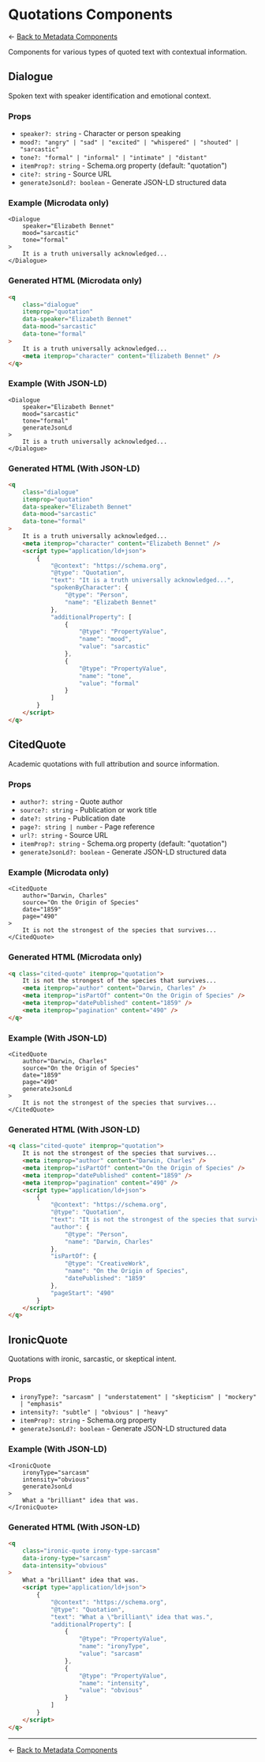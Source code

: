 # Quotations Components

← [Back to Metadata Components](../README.md)

Components for various types of quoted text with contextual information.

## Dialogue

Spoken text with speaker identification and emotional context.

### Props

- `speaker?: string` - Character or person speaking
- `mood?: "angry" | "sad" | "excited" | "whispered" | "shouted" | "sarcastic"`
- `tone?: "formal" | "informal" | "intimate" | "distant"`
- `itemProp?: string` - Schema.org property (default: "quotation")
- `cite?: string` - Source URL
- `generateJsonLd?: boolean` - Generate JSON-LD structured data

### Example (Microdata only)

```tsx
<Dialogue
	speaker="Elizabeth Bennet"
	mood="sarcastic"
	tone="formal"
>
	It is a truth universally acknowledged...
</Dialogue>
```

### Generated HTML (Microdata only)

```html
<q
	class="dialogue"
	itemprop="quotation"
	data-speaker="Elizabeth Bennet"
	data-mood="sarcastic"
	data-tone="formal"
>
	It is a truth universally acknowledged...
	<meta itemprop="character" content="Elizabeth Bennet" />
</q>
```

### Example (With JSON-LD)

```tsx
<Dialogue
	speaker="Elizabeth Bennet"
	mood="sarcastic"
	tone="formal"
	generateJsonLd
>
	It is a truth universally acknowledged...
</Dialogue>
```

### Generated HTML (With JSON-LD)

```html
<q
	class="dialogue"
	itemprop="quotation"
	data-speaker="Elizabeth Bennet"
	data-mood="sarcastic"
	data-tone="formal"
>
	It is a truth universally acknowledged...
	<meta itemprop="character" content="Elizabeth Bennet" />
	<script type="application/ld+json">
		{
			"@context": "https://schema.org",
			"@type": "Quotation",
			"text": "It is a truth universally acknowledged...",
			"spokenByCharacter": {
				"@type": "Person",
				"name": "Elizabeth Bennet"
			},
			"additionalProperty": [
				{
					"@type": "PropertyValue",
					"name": "mood",
					"value": "sarcastic"
				},
				{
					"@type": "PropertyValue",
					"name": "tone",
					"value": "formal"
				}
			]
		}
	</script>
</q>
```

## CitedQuote

Academic quotations with full attribution and source information.

### Props

- `author?: string` - Quote author
- `source?: string` - Publication or work title
- `date?: string` - Publication date
- `page?: string | number` - Page reference
- `url?: string` - Source URL
- `itemProp?: string` - Schema.org property (default: "quotation")
- `generateJsonLd?: boolean` - Generate JSON-LD structured data

### Example (Microdata only)

```tsx
<CitedQuote
	author="Darwin, Charles"
	source="On the Origin of Species"
	date="1859"
	page="490"
>
	It is not the strongest of the species that survives...
</CitedQuote>
```

### Generated HTML (Microdata only)

```html
<q class="cited-quote" itemprop="quotation">
	It is not the strongest of the species that survives...
	<meta itemprop="author" content="Darwin, Charles" />
	<meta itemprop="isPartOf" content="On the Origin of Species" />
	<meta itemprop="datePublished" content="1859" />
	<meta itemprop="pagination" content="490" />
</q>
```

### Example (With JSON-LD)

```tsx
<CitedQuote
	author="Darwin, Charles"
	source="On the Origin of Species"
	date="1859"
	page="490"
	generateJsonLd
>
	It is not the strongest of the species that survives...
</CitedQuote>
```

### Generated HTML (With JSON-LD)

```html
<q class="cited-quote" itemprop="quotation">
	It is not the strongest of the species that survives...
	<meta itemprop="author" content="Darwin, Charles" />
	<meta itemprop="isPartOf" content="On the Origin of Species" />
	<meta itemprop="datePublished" content="1859" />
	<meta itemprop="pagination" content="490" />
	<script type="application/ld+json">
		{
			"@context": "https://schema.org",
			"@type": "Quotation",
			"text": "It is not the strongest of the species that survives...",
			"author": {
				"@type": "Person",
				"name": "Darwin, Charles"
			},
			"isPartOf": {
				"@type": "CreativeWork",
				"name": "On the Origin of Species",
				"datePublished": "1859"
			},
			"pageStart": "490"
		}
	</script>
</q>
```

## IronicQuote

Quotations with ironic, sarcastic, or skeptical intent.

### Props

- `ironyType?: "sarcasm" | "understatement" | "skepticism" | "mockery" | "emphasis"`
- `intensity?: "subtle" | "obvious" | "heavy"`
- `itemProp?: string` - Schema.org property
- `generateJsonLd?: boolean` - Generate JSON-LD structured data

### Example (With JSON-LD)

```tsx
<IronicQuote
	ironyType="sarcasm"
	intensity="obvious"
	generateJsonLd
>
	What a "brilliant" idea that was.
</IronicQuote>
```

### Generated HTML (With JSON-LD)

```html
<q
	class="ironic-quote irony-type-sarcasm"
	data-irony-type="sarcasm"
	data-intensity="obvious"
>
	What a "brilliant" idea that was.
	<script type="application/ld+json">
		{
			"@context": "https://schema.org",
			"@type": "Quotation",
			"text": "What a \"brilliant\" idea that was.",
			"additionalProperty": [
				{
					"@type": "PropertyValue",
					"name": "ironyType",
					"value": "sarcasm"
				},
				{
					"@type": "PropertyValue",
					"name": "intensity",
					"value": "obvious"
				}
			]
		}
	</script>
</q>
```

---

← [Back to Metadata Components](../README.md)
